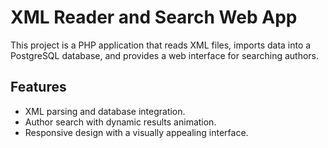 # XML Reader and Search Web App

This project is a PHP application that reads XML files, imports data into a PostgreSQL database, and provides a web interface for searching authors.

## Features

- XML parsing and database integration.
- Author search with dynamic results animation.
- Responsive design with a visually appealing interface.
